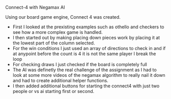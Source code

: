 Connect-4 with Negamax AI

Using our board game engine, Connect 4 was created.

- First I looked at the prexisting examples such as othello and checkers to see how a more complex game is handled.
- I then started out by making placing down pieces work by placing it at the lowest part of the column selected.
- For the win conditions I just used an array of directions to check in and if at anypoint before the count is 4 it is not the same player I break the loop
- For checking draws I just checked if the board is completely full
- The AI was definetly the real challenge of the assignment as I had to look at some more videos of the negamax algorithm to really nail it down and had to create additional helper functions.
- I then added additional buttons for starting the connect4 with just two people or vs ai starting first or second.
